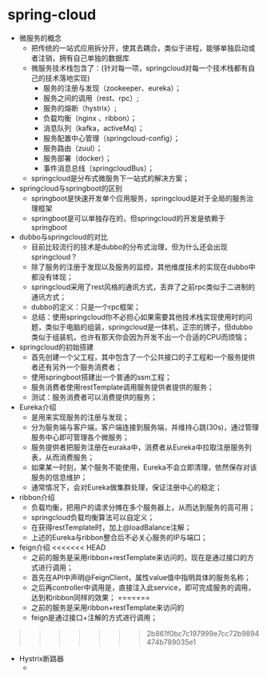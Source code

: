 # spring-cloud
* 微服务的概念
  - 把传统的一站式应用拆分开，使其去耦合，类似于进程，能够单独启动或者注销，拥有自己单独的数据库
  - 微服务技术栈包含了：(针对每一项，springcloud对每一个技术栈都有自己的技术落地实现)
    * 服务的注册与发现（zookeeper、eureka）；
    * 服务之间的调用（rest、rpc）;
    * 服务的熔断（hystrix）;
    * 负载均衡（nginx 、ribbon）；
    * 消息队列（kafka，activeMq）；
    * 服务配置中心管理（springcloud-config）；
    * 服务路由（zuul）；
    * 服务部署（docker）；
    * 事件消息总线（springcloudBus）；
  - springcloud是分布式微服务下一站式的解决方案；
* springcloud与springboot的区别
  - springboot是快速开发单个应用服务，springcloud是对于全局的服务治理框架
  - springboot是可以单独存在的，但springcloud的开发是依赖于springboot
* dubbo与springcloud的对比
  - 目前比较流行的技术是dubbo的分布式治理，但为什么还会出现springcloud？
  - 除了服务的注册于发现以及服务的监控，其他维度技术的实现在dubbo中都没有体现；
  - springcloud采用了rest风格的通讯方式，丢弃了之前rpc类似于二进制的通讯方式；
  - dubbo的定义：只是一个rpc框架；
  - 总结：使用springcloud你不必担心如果需要其他技术栈实现使用时的问题，类似于电脑的组装，springcloud是一体机，正宗的牌子，但dubbo类似于组装机，也许有那天你会因为开发不出一个合适的CPU而烦恼；
* springcloud的初始搭建
  - 首先创建一个父工程，其中包含了一个公共接口的子工程和一个服务提供者还有另外一个服务消费者；
  - 使用springboot搭建出一个普通的ssm工程；
  - 服务消费者使用restTemplate调用服务提供者提供的服务；
  - 测试：服务消费者可以消费提供的服务；
* Eureka介绍
  - 是用来实现服务的注册与发现；
  - 分为服务端与客户端，客户端连接到服务端，并维持心跳(30s)，通过管理服务中心即可管理各个微服务；
  - 服务提供者把服务注册在euraka中，消费者从Eureka中拉取注册服务列表，从而消费服务；
  - 如果某一时刻，某个服务不能使用，Eureka不会立即清理，依然保存对该服务的信息维护；
  - 通常情况下，会对Eureka做集群处理，保证注册中心的稳定；
* ribbon介绍
  - 负载均衡，把用户的请求分摊在多个服务器上，从而达到服务的高可用；
  - springcloud负载均衡算法可以自定义；
  - 在获得restTemplate时，加上@loadBalance注解；
  - 上述的Eureka与ribbon整合后不必关心服务的IP与端口；
* feign介绍
<<<<<<< HEAD
  - 之前的服务是采用ribbon+restTemplate来访问的，现在是通过接口的方式进行调用；
  - 首先在API中声明@FeignClient，属性value值中指明具体的服务名称；
  - 之后再controller中调用是，直接注入此service，即可完成服务的调用，达到和ribbon同样的效果；
=======
  - 之前的服务是采用ribbon+restTemplate来访问的
  - feign是通过接口+注解的方式进行调用；
>>>>>>> 2b861f0bc7c197999e7cc72b9894474b789035e1
* Hystrix断路器
  - ​
